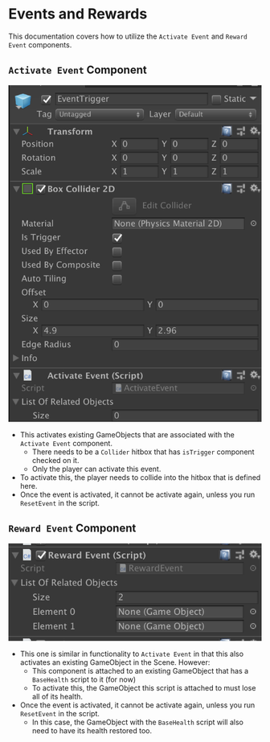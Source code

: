 # Events and Rewards
This documentation covers how to utilize the `Activate Event` and `Reward Event` components.

## `Activate Event` Component
![Event Trigger Prefab](images/EventTrigger_Component.png)
- This activates existing GameObjects that are associated with the `Activate Event` component.
  - There needs to be a `Collider` hitbox that has `isTrigger` component checked on it.
  - Only the player can activate this event.
- To activate this, the player needs to collide into the hitbox that is defined here.
- Once the event is activated, it cannot be activate again, unless you run `ResetEvent` in the script.

## `Reward Event` Component
![Reward Event Prefab](images/Reward_Component.png)
- This one is similar in functionality to `Activate Event` in that this also activates an existing GameObject in the Scene. However:
  - This component is attached to an existing GameObject that has a `BaseHealth` script to it (for now)
  - To activate this, the GameObject this script is attached to must lose all of its health.
- Once the event is activated, it cannot be activate again, unless you run `ResetEvent` in the script.
  - In this case, the GameObject with the `BaseHealth` script will also need to have its health restored too.
